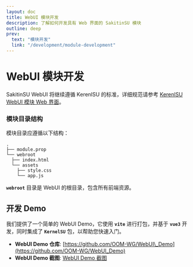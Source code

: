 ```yaml
---
layout: doc
title: WebUI 模块开发
description: 了解如何开发具有 Web 界面的 SakitinSU 模块
outline: deep
prev:
  text: "模块开发"
  link: "/development/module-development"
---
```



# **WebUI 模块开发**

 SakitinSU WebUI 将继续遵循 KerenlSU 的标准，详细规范请参考 [KerenlSU WebUI 模块 Web 界面](https://kernelsu.org/zh_CN/guide/module-webui.html)。

### **模块目录结构**

模块目录应遵循以下结构：

```tree {3}
.
├── module.prop
└── webroot
  ├── index.html
  └── assets
    ├── style.css
    └── app.js
```

**`webroot`** 目录是 WebUI 的根目录，包含所有前端资源。

## **开发 Demo**

我们提供了一个简单的 WebUI Demo，它使用 **`vite`** 进行打包，并基于 **`vue3`** 开发，同时集成了 **`KernelSU`** 包，以帮助您快速入门。

  * **WebUI Demo 仓库**: [https://github.com/OOM-WG/WebUI\_Demo](https://github.com/OOM-WG/WebUI_Demo)
  * **WebUI Demo 截图**: [WebUI Demo 截图](/img/webui.jpeg)
